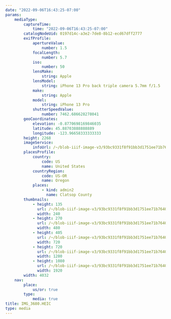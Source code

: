 ```yaml
---
date: "2022-09-06T16:43:25-07:00"
params:
    mediaType:
        captureTime:
            time: "2022-09-06T16:43:25-07:00"
        catalogNodeUid: 0197d14c-a3e2-7de8-8b12-ecd67dff2777
        exifProfile:
            apertureValue:
                number: 1.5
            focalLength:
                number: 5.7
            iso:
                number: 50
            lensMake:
                string: Apple
            lensModel:
                string: iPhone 13 Pro back triple camera 5.7mm f/1.5
            make:
                string: Apple
            model:
                string: iPhone 13 Pro
            shutterSpeedValue:
                number: 7462.686628278041
        geoCoordinates:
            elevation: -0.8770698169846035
            latitude: 45.88703888888889
            longitude: -123.96658333333333
        height: 2268
        imageService:
            infoUrl: /~/blob-iiif-image-v3/93bc9331f8f91bb3d1751ee71b7640eb1bb69ec0e3341d82546f1dbeaff2eef4/info.json
        placesProfile:
            country:
                code: US
                name: United States
            countryRegion:
                code: US-OR
                name: Oregon
            places:
                - kind: admin2
                  name: Clatsop County
        thumbnails:
            - height: 135
              url: /~/blob-iiif-image-v3/93bc9331f8f91bb3d1751ee71b7640eb1bb69ec0e3341d82546f1dbeaff2eef4/full/240%2C135/0/default.jpg
              width: 240
            - height: 270
              url: /~/blob-iiif-image-v3/93bc9331f8f91bb3d1751ee71b7640eb1bb69ec0e3341d82546f1dbeaff2eef4/full/480%2C270/0/default.jpg
              width: 480
            - height: 405
              url: /~/blob-iiif-image-v3/93bc9331f8f91bb3d1751ee71b7640eb1bb69ec0e3341d82546f1dbeaff2eef4/full/720%2C405/0/default.jpg
              width: 720
            - height: 720
              url: /~/blob-iiif-image-v3/93bc9331f8f91bb3d1751ee71b7640eb1bb69ec0e3341d82546f1dbeaff2eef4/full/1280%2C720/0/default.jpg
              width: 1280
            - height: 1080
              url: /~/blob-iiif-image-v3/93bc9331f8f91bb3d1751ee71b7640eb1bb69ec0e3341d82546f1dbeaff2eef4/full/1920%2C1080/0/default.jpg
              width: 1920
        width: 4032
    nav:
        place:
            us/or: true
        type:
            media: true
title: IMG_3680.HEIC
type: media
---
```


